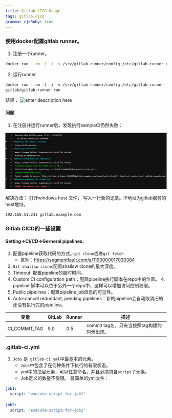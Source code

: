```yaml
---
title: Gitlab CICD Usage 
tags: gitlab,cicd
grammar_cjkRuby: true
---
```


### 使用docker配置gitlab runner。
1. 注册一个runner。

 ```sh
 docker run --rm -t -i -v /srv/gitlab-runner/config:/etc/gitlab-runner gitlab/gitlab-runner register
 ```
 2. 运行runner

```
docker run --rm -t -i -v /srv/gitlab-runner/config:/etc/gitlab-runner gitlab/gitlab-runner run
```
结果：
![enter description here](https://raw.githubusercontent.com/110011010/StoryNoteRepo/master/StoryNoteImg/1591428174705.png_6)
#### 问题
1. 在注册并运行runner后，发现执行sampleCI仍然失败：

![](./images/1591428256225.png)

解决办法： 打开windows host 文件， 写入一行新的记录。IP地址为gitlab服务的host地址。
```
192.168.51.241 gitlab.example.com
```

### Gitlab CICD的一些设置

#### Setting->CI/CD->Gerneral pipelines.
1. 配置pipeline获取代码的方式。·`git clone`或者`git fetch`
	* 区别：https://segmentfault.com/a/1190000017030384
1. `Git shallow clone`:配置shallow clone的最大深度。
2. Timeout: 配置pipeline的超时时间。
3. Custom CI configuration path：配置pipeline执行脚本在repo中的位置。
	4. pipeline 脚本可以位于另外一个repo中，这样可以增加访问控制权限。
4. Public pipelines：配置pipeline job信息的可见性。
5. Auto-cancel redundant, pending pipelines：新的pipeline会自动取消旧的还没有执行完的pipeline。


变量|GitLab|Runner|描述
---|---|---|---
CI_COMMIT_TAG|9.0|0.5|commit tag名，只有当按照tag构建的时候出现。

### .gitlab-ci.yml
1. `Jobs` 是`.gitlab-ci.yml`中最基本的元素。
	* `Jobs`中包含了在何种条件下执行的有限状态。
	* yml中的顶层元素，可以任意命名，并且必须包含`script`子元素。
	* Job定义的数量不受限。
最简单的yml文件：
```yml
job1:
  script: "execute-script-for-job1"

job2:
  script: "execute-script-for-job2"
```